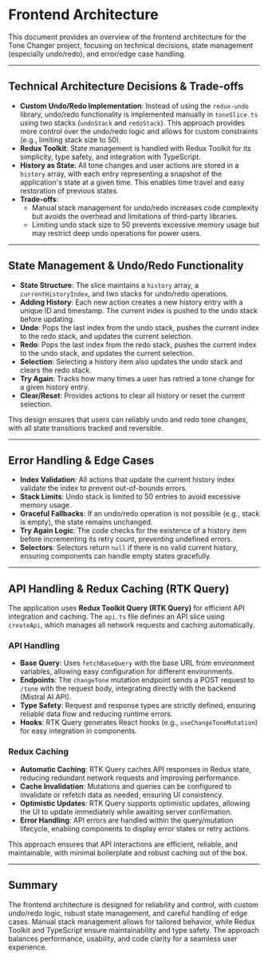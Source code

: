 # Frontend Architecture

This document provides an overview of the frontend architecture for the Tone Changer project, focusing on technical decisions, state management (especially undo/redo), and error/edge case handling.

---

## Technical Architecture Decisions & Trade-offs

- **Custom Undo/Redo Implementation**: Instead of using the `redux-undo` library, undo/redo functionality is implemented manually in `toneSlice.ts` using two stacks (`undoStack` and `redoStack`). This approach provides more control over the undo/redo logic and allows for custom constraints (e.g., limiting stack size to 50).
- **Redux Toolkit**: State management is handled with Redux Toolkit for its simplicity, type safety, and integration with TypeScript.
- **History as State**: All tone changes and user actions are stored in a `history` array, with each entry representing a snapshot of the application's state at a given time. This enables time travel and easy restoration of previous states.
- **Trade-offs**:
  - Manual stack management for undo/redo increases code complexity but avoids the overhead and limitations of third-party libraries.
  - Limiting undo stack size to 50 prevents excessive memory usage but may restrict deep undo operations for power users.

---

## State Management & Undo/Redo Functionality

- **State Structure**: The slice maintains a `history` array, a `currentHistoryIndex`, and two stacks for undo/redo operations.
- **Adding History**: Each new action creates a new history entry with a unique ID and timestamp. The current index is pushed to the undo stack before updating.
- **Undo**: Pops the last index from the undo stack, pushes the current index to the redo stack, and updates the current selection.
- **Redo**: Pops the last index from the redo stack, pushes the current index to the undo stack, and updates the current selection.
- **Selection**: Selecting a history item also updates the undo stack and clears the redo stack.
- **Try Again**: Tracks how many times a user has retried a tone change for a given history entry.
- **Clear/Reset**: Provides actions to clear all history or reset the current selection.

This design ensures that users can reliably undo and redo tone changes, with all state transitions tracked and reversible.

---

## Error Handling & Edge Cases

- **Index Validation**: All actions that update the current history index validate the index to prevent out-of-bounds errors.
- **Stack Limits**: Undo stack is limited to 50 entries to avoid excessive memory usage.
- **Graceful Fallbacks**: If an undo/redo operation is not possible (e.g., stack is empty), the state remains unchanged.
- **Try Again Logic**: The code checks for the existence of a history item before incrementing its retry count, preventing undefined errors.
- **Selectors**: Selectors return `null` if there is no valid current history, ensuring components can handle empty states gracefully.

---

## API Handling & Redux Caching (RTK Query)

The application uses **Redux Toolkit Query (RTK Query)** for efficient API integration and caching. The `api.ts` file defines an API slice using `createApi`, which manages all network requests and caching automatically.

### API Handling
- **Base Query**: Uses `fetchBaseQuery` with the base URL from environment variables, allowing easy configuration for different environments.
- **Endpoints**: The `changeTone` mutation endpoint sends a POST request to `/tone` with the request body, integrating directly with the backend (Mistral AI API).
- **Type Safety**: Request and response types are strictly defined, ensuring reliable data flow and reducing runtime errors.
- **Hooks**: RTK Query generates React hooks (e.g., `useChangeToneMutation`) for easy integration in components.

### Redux Caching
- **Automatic Caching**: RTK Query caches API responses in Redux state, reducing redundant network requests and improving performance.
- **Cache Invalidation**: Mutations and queries can be configured to invalidate or refetch data as needed, ensuring UI consistency.
- **Optimistic Updates**: RTK Query supports optimistic updates, allowing the UI to update immediately while awaiting server confirmation.
- **Error Handling**: API errors are handled within the query/mutation lifecycle, enabling components to display error states or retry actions.

This approach ensures that API interactions are efficient, reliable, and maintainable, with minimal boilerplate and robust caching out of the box.

---

## Summary

The frontend architecture is designed for reliability and control, with custom undo/redo logic, robust state management, and careful handling of edge cases. Manual stack management allows for tailored behavior, while Redux Toolkit and TypeScript ensure maintainability and type safety. The approach balances performance, usability, and code clarity for a seamless user experience.